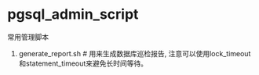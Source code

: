# pgsql_admin_script
常用管理脚本  
1. generate_report.sh # 用来生成数据库巡检报告, 注意可以使用lock_timeout和statement_timeout来避免长时间等待。

